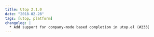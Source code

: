 ```yaml
---
title: Utop 2.1.0
date: "2018-02-28"
tags: [utop, platform]
changelog: |
  * Add support for company-mode based completion in utop.el (#233)
---
```


